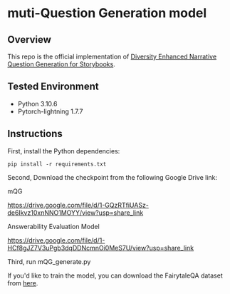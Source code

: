 # muti-Question Generation model

## Overview
This repo is the official implementation of [Diversity Enhanced Narrative Question Generation for Storybooks](https://aclanthology.org/2023.emnlp-main.31.pdf).

## Tested Environment
- Python 3.10.6
- Pytorch-lightning 1.7.7

## Instructions

First, install the Python dependencies:

    pip install -r requirements.txt

Second, Download the checkpoint from the following Google Drive link: 

mQG

https://drive.google.com/file/d/1-GQzRTfiUASz-de6Ikvz10xnNNO1MOYY/view?usp=share_link

Answerability Evaluation Model

https://drive.google.com/file/d/1-HCf8gJZ7V3uPgb3dqDDNcmnOi0MeS7U/view?usp=share_link

Third, run mQG_generate.py

If you'd like to train the model, you can download the FairytaleQA dataset from [here](https://huggingface.co/datasets/WorkInTheDark/FairytaleQA).

